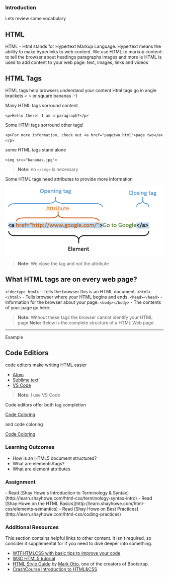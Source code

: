### Introduction

Lets review some vocabulary

## HTML

HTML - Html stands for Hypertext Markup Language.
Hypertext means the ability to make hyperlinks to web content.
We use HTML to markup content: to tell the browser about headings paragraphs images and more ie HTML is used to add content to your web page: text, images, links and videos

## HTML Tags

HTML tags help browsers understand your content
Html tags go in angle brackets `< >` or square bananas :-)

Many HTML tags sorround content.

`<p>Hello there! I am a paragraph?</p>`

Some HTMl tags sorround other tags!

`<p>For more information, check out <a href="pagetwo.html">page two</a></p>`

some HTML tags stand alone

`<img src="bananas.jpg">`

> **Note:** no `</img>` is necessary

Some HTML tags need attributes to provide more information

![Element Breakdown](images/element_breakdown.png)

> **Note:** We close the tag and not the attribute

## What HTML tags are on every web page?

`<!doctype html>` - Tells the browser this is an HTML document.
`<html></html>` - Tells browser where your HTML begins and ends.
`<head></head>` - Information for the browser about your page.
`<body></body>` - The contents of your page go here.

> **Note:** Without these tags the browser cannot identify your HTML page
> **Note:** Below is the complete structure of a HTML Web page

---

Example

<!doctype html>
<html>
    <head>
    </head>
    <body>
    </body>
</html>

## Code Editiors

code editors make writing HTML easier

- [Atom](https://atom.io/)
- [Sublime text ](https://www.sublimetext.com/)
- [VS Code](https://code.visualstudio.com/)

> **Note:** I use VS Code

Code editors offer both tag completion

[Code Coloring](images/emmet.gif)

and code coloring

[Code Coloring](images/codecoloring.JPG)

### Learning Outcomes

- How is an HTML5 document structured?
- What are elements/tags?
- What are element attributes

### Assignment

<div class="lesson-content__panel" markdown="1">
- Read [Shay Howe's Introduction to Terminology & Syntax](http://learn.shayhowe.com/html-css/terminology-syntax-intro)
- Read [Shay Howe on the HTML Basics](http://learn.shayhowe.com/html-css/elements-semantics)
- Read [Shay Howe on Best Practices](http://learn.shayhowe.com/html-css/coding-practices)
</div>

### Additional Resources

This section contains helpful links to other content. It isn't required, so consider it supplemental for if you need to dive deeper into something.

- [WTFHTMLCSS with basic tips to improve your code](http://wtfhtmlcss.com/)
- [W3C HTML5 tutorial ](http://www.w3schools.com/html/default.asp)
- [HTML Style Guide](http://codeguide.co/#html) by [Mark Otto](https://github.com/mdo), one of the creators of Bootstrap.
- [CrashCourse Introduction to HTML&CSS](https://www.youtube.com/watch?v=QA0XpGhiz5w)

